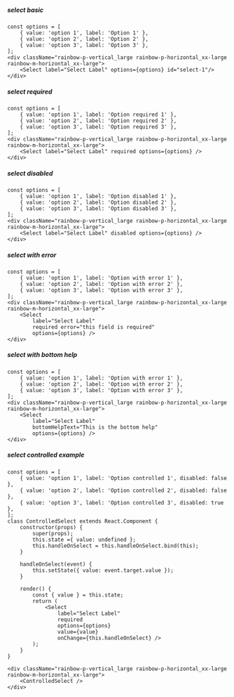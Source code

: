 ##### select basic
    const options = [
        { value: 'option 1', label: 'Option 1' },
        { value: 'option 2', label: 'Option 2' },
        { value: 'option 3', label: 'Option 3' },
    ];
    <div className="rainbow-p-vertical_large rainbow-p-horizontal_xx-large rainbow-m-horizontal_xx-large">
        <Select label="Select Label" options={options} id="select-1"/>
    </div>


##### select required
    const options = [
        { value: 'option 1', label: 'Option required 1' },
        { value: 'option 2', label: 'Option required 2' },
        { value: 'option 3', label: 'Option required 3' },
    ];
    <div className="rainbow-p-vertical_large rainbow-p-horizontal_xx-large rainbow-m-horizontal_xx-large">
        <Select label="Select Label" required options={options} />
    </div>


##### select disabled
    const options = [
        { value: 'option 1', label: 'Option disabled 1' },
        { value: 'option 2', label: 'Option disabled 2' },
        { value: 'option 3', label: 'Option disabled 3' },
    ];
    <div className="rainbow-p-vertical_large rainbow-p-horizontal_xx-large rainbow-m-horizontal_xx-large">
        <Select label="Select Label" disabled options={options} />
    </div>


##### select with error
    const options = [
        { value: 'option 1', label: 'Option with error 1' },
        { value: 'option 2', label: 'Option with error 2' },
        { value: 'option 3', label: 'Option with error 3' },
    ];
    <div className="rainbow-p-vertical_large rainbow-p-horizontal_xx-large rainbow-m-horizontal_xx-large">
        <Select 
            label="Select Label"
            required error="this field is required"
            options={options} />
    </div>


##### select with bottom help
    const options = [
        { value: 'option 1', label: 'Option with error 1' },
        { value: 'option 2', label: 'Option with error 2' },
        { value: 'option 3', label: 'Option with error 3' },
    ];
    <div className="rainbow-p-vertical_large rainbow-p-horizontal_xx-large rainbow-m-horizontal_xx-large">
        <Select 
            label="Select Label"
            bottomHelpText="This is the bottom help"
            options={options} />
    </div>


##### select controlled example
    const options = [
        { value: 'option 1', label: 'Option controlled 1', disabled: false },
        { value: 'option 2', label: 'Option controlled 2', disabled: false },
        { value: 'option 3', label: 'Option controlled 3', disabled: true },
    ];
    class ControlledSelect extends React.Component {
        constructor(props) {
            super(props);
            this.state ={ value: undefined };
            this.handleOnSelect = this.handleOnSelect.bind(this);
        }

        handleOnSelect(event) {
            this.setState({ value: event.target.value });
        }

        render() {
            const { value } = this.state;
            return (
                <Select
                    label="Select Label"
                    required
                    options={options}
                    value={value}
                    onChange={this.handleOnSelect} />
            );
        }
    }

    <div className="rainbow-p-vertical_large rainbow-p-horizontal_xx-large rainbow-m-horizontal_xx-large">
        <ControlledSelect />
    </div>
